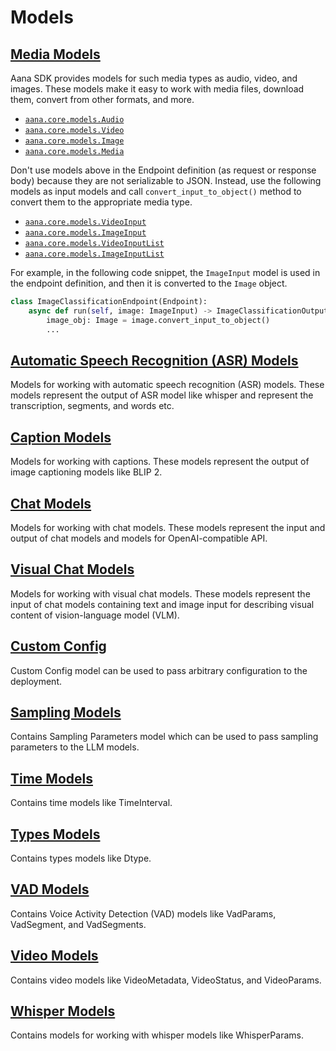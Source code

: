 # Models

## [Media Models](./media.md)

Aana SDK provides models for such media types as audio, video, and images. These models make it easy to work with media files, download them, convert from other formats, and more.

- [`aana.core.models.Audio`](./media.md#aana.core.models.Audio)
- [`aana.core.models.Video`](./media.md#aana.core.models.Video)
- [`aana.core.models.Image`](./media.md#aana.core.models.Image)
- [`aana.core.models.Media`](./media.md#aana.core.models.Media)


Don't use models above in the Endpoint definition (as request or response body) because they are not serializable to JSON. Instead, use the following models as input models and call `convert_input_to_object()` method to convert them to the appropriate media type.

- [`aana.core.models.VideoInput`](./media.md#aana.core.models.VideoInput)
- [`aana.core.models.ImageInput`](./media.md#aana.core.models.ImageInput)
- [`aana.core.models.VideoInputList`](./media.md#aana.core.models.VideoInputList)
- [`aana.core.models.ImageInputList`](./media.md#aana.core.models.ImageInputList)

For example, in the following code snippet, the `ImageInput` model is used in the endpoint definition, and then it is converted to the `Image` object.

```python
class ImageClassificationEndpoint(Endpoint):
    async def run(self, image: ImageInput) -> ImageClassificationOutput:
        image_obj: Image = image.convert_input_to_object()
        ...
```

## [Automatic Speech Recognition (ASR) Models](./asr.md)

Models for working with automatic speech recognition (ASR) models. These models represent the output of ASR model like whisper and represent the transcription, segments, and words etc.

<!-- - [`aana.core.models.asr.AsrTranscription`](./asr.md#aana.core.models.asr.AsrTranscription)
- [`aana.core.models.asr.AsrTranscriptionInfo`](./asr.md#aana.core.models.asr.AsrTranscriptionInfo)
- [`aana.core.models.asr.AsrSegment`](./asr.md#aana.core.models.asr.AsrSegment)
- [`aana.core.models.asr.AsrWord`](./asr.md#aana.core.models.asr.AsrWord) -->

## [Caption Models](./captions.md)

Models for working with captions. These models represent the output of image captioning models like BLIP 2.

## [Chat Models](./chat.md)

Models for working with chat models. These models represent the input and output of chat models and models for OpenAI-compatible API.

## [Visual Chat Models](./image_chat.md)

Models for working with visual chat models. These models represent the input of chat models containing text and image input for describing visual content of vision-language model (VLM).

## [Custom Config](./custom_config.md)

Custom Config model can be used to pass arbitrary configuration to the deployment.

## [Sampling Models](./sampling.md)

Contains Sampling Parameters model which can be used to pass sampling parameters to the LLM models.

## [Time Models](./time.md)

Contains time models like TimeInterval.

## [Types Models](./types.md)

Contains types models like Dtype.

## [VAD Models](./vad.md)

Contains Voice Activity Detection (VAD) models like VadParams, VadSegment, and VadSegments.

## [Video Models](./video.md)

Contains video models like VideoMetadata, VideoStatus, and VideoParams.

## [Whisper Models](./whisper.md)

Contains models for working with whisper models like WhisperParams.
